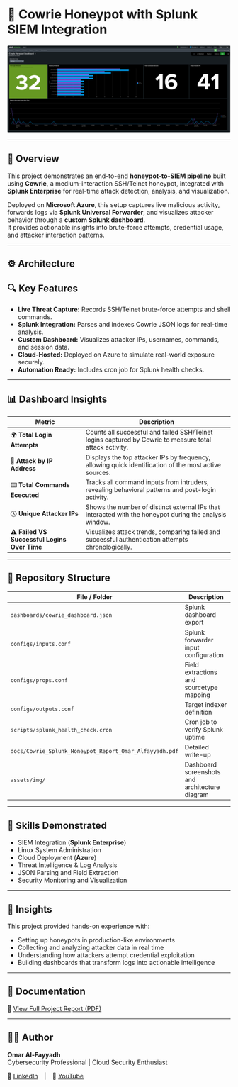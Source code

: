 # 🧠 Cowrie Honeypot with Splunk SIEM Integration

![Splunk Dashboard](assets/img/SPLUNK_DASHBOARD.png)

---

## 📘 Overview

This project demonstrates an end-to-end **honeypot-to-SIEM pipeline** built using **Cowrie**, a medium-interaction SSH/Telnet honeypot, integrated with **Splunk Enterprise** for real-time attack detection, analysis, and visualization.

Deployed on **Microsoft Azure**, this setup captures live malicious activity, forwards logs via **Splunk Universal Forwarder**, and visualizes attacker behavior through a **custom Splunk dashboard**.  
It provides actionable insights into brute-force attempts, credential usage, and attacker interaction patterns.

---

## ⚙️ Architecture



## 🔍 Key Features

- **Live Threat Capture:** Records SSH/Telnet brute-force attempts and shell commands.  
- **Splunk Integration:** Parses and indexes Cowrie JSON logs for real-time analysis.  
- **Custom Dashboard:** Visualizes attacker IPs, usernames, commands, and session data.  
- **Cloud-Hosted:** Deployed on Azure to simulate real-world exposure securely.  
- **Automation Ready:** Includes cron job for Splunk health checks.  

---

## 📊 Dashboard Insights

| Metric | Description |
|--------|--------------|
| 🌍 **Total Login Attempts** | Counts all successful and failed SSH/Telnet logins captured by Cowrie to measure total attack activity. |
| 🔐 **Attack by IP Address** | Displays the top attacker IPs by frequency, allowing quick identification of the most active sources. |
| ⌨️ **Total Commands Ececuted** | Tracks all command inputs from intruders, revealing behavioral patterns and post-login activity. |
| 🕓 **Unique Attacker IPs** | Shows the number of distinct external IPs that interacted with the honeypot during the analysis window. |
| ⚠️ **Failed VS Successful Logins Over Time** | Visualizes attack trends, comparing failed and successful authentication attempts chronologically. |

---

## 📂 Repository Structure

| File / Folder | Description |
|----------------|-------------|
| `dashboards/cowrie_dashboard.json` | Splunk dashboard export |
| `configs/inputs.conf` | Splunk forwarder input configuration |
| `configs/props.conf` | Field extractions and sourcetype mapping |
| `configs/outputs.conf` | Target indexer definition |
| `scripts/splunk_health_check.cron` | Cron job to verify Splunk uptime |
| `docs/Cowrie_Splunk_Honeypot_Report_Omar_Alfayyadh.pdf` | Detailed write-up |
| `assets/img/` | Dashboard screenshots and architecture diagram |

---

## 🧩 Skills Demonstrated

- SIEM Integration (**Splunk Enterprise**)  
- Linux System Administration  
- Cloud Deployment (**Azure**)  
- Threat Intelligence & Log Analysis  
- JSON Parsing and Field Extraction  
- Security Monitoring and Visualization  

---

## 🧠 Insights

This project provided hands-on experience with:

- Setting up honeypots in production-like environments  
- Collecting and analyzing attacker data in real time  
- Understanding how attackers attempt credential exploitation  
- Building dashboards that transform logs into actionable intelligence  

---

## 🧾 Documentation

📄 [View Full Project Report (PDF)](docs/Cowrie_Splunk_Honeypot_Report_Omar_Alfayyadh.pdf)

---

## 🧑‍💻 Author

**Omar Al-Fayyadh**  
Cybersecurity Professional | Cloud Security Enthusiast  

🔗 [LinkedIn](https://linkedin.com/in/omaralfayyadh/) | 🎥 [YouTube](https://www.youtube.com/@omaral-fayyadh4307)
